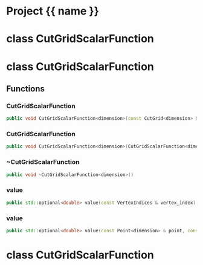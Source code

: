<script setup>
import {useRoute} from 'vitepress'
const {path} = useRoute()
const tokens = path.split('/')
const words = tokens[2].split('-');
for (let i = 0; i < words.length; i++) {
    words[i] = words[i].charAt(0).toUpperCase() + words[i].slice(1);
    words[i] = words[i].replace('geode', 'Geode')
}
const name = words.join('-');
</script>
# Project {{ name }}

# class CutGridScalarFunction

# class CutGridScalarFunction


## Functions

### CutGridScalarFunction

```cpp
public void CutGridScalarFunction<dimension>(const CutGrid<dimension> & grid)
```


### CutGridScalarFunction

```cpp
public void CutGridScalarFunction<dimension>(CutGridScalarFunction<dimension> && other)
```


### ~CutGridScalarFunction

```cpp
public void ~CutGridScalarFunction<dimension>()
```


### value

```cpp
public std::optional<double> value(const VertexIndices & vertex_index)
```


### value

```cpp
public std::optional<double> value(const Point<dimension> & point, const CellIndices & cell_indices, index_t cell_duplicate)
```




# class CutGridScalarFunction


